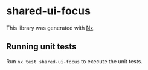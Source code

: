 # shared-ui-focus

This library was generated with [Nx](https://nx.dev).

## Running unit tests

Run `nx test shared-ui-focus` to execute the unit tests.

